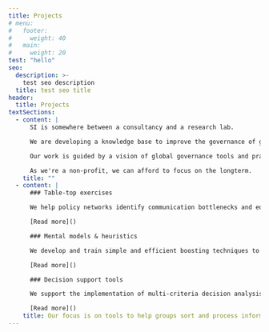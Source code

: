 ```yaml
---
title: Projects
# menu:
#   footer:
#     weight: 40
#   main:
#     weight: 20
test: "hello"
seo:
  description: >-
    test seo description
  title: test seo title
header:
  title: Projects
textSections:
  - content: |
      SI is somewhere between a consultancy and a research lab.

      We are developing a knowledge base to improve the governance of global catastrophic risks.

      Our work is guided by a vision of global governance tools and practices that account for future generations, facilitated by advances in research and diplomacy.

      As we're a non-profit, we can afford to focus on the longterm.
    title: ""
  - content: |
      ### Table-top exercises

      We help policy networks identify communication bottlenecks and equips them with tools to render tacit knowledge explicit and reduce information asymmetries.

      [Read more]()

      ### Mental models & heuristics

      We develop and train simple and efficient boosting techniques to help individuals prioritize faster and exchange information more effectively.

      [Read more]()

      ### Decision support tools

      We support the implementation of multi-criteria decision analysis and argument mapping software to foster cooperation through transparency and deliberation.

      [Read more]()
    title: Our focus is on tools to help groups sort and process information under time-pressure.
---
```

